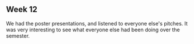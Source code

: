 ## Week 12

We had the poster presentations, and listened to everyone else's pitches. It was very interesting to see what everyone else had been doing over the semester.

